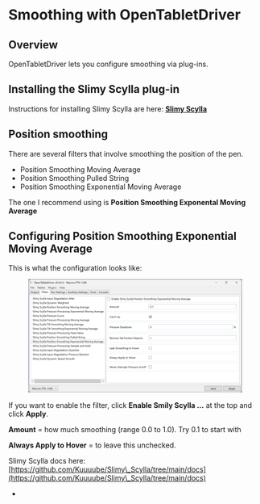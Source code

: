 # Smoothing with OpenTabletDriver

## Overview

OpenTabletDriver lets you configure smoothing via plug-ins.

## Installing the Slimy Scylla plug-in

Instructions for installing Slimy Scylla are here: [**Slimy Scylla**](opentabletdriver-smoothing-2.md)&#x20;

## Position smoothing&#x20;

There are several filters that involve smoothing the position of the pen.

* Position Smoothing Moving Average
* Position Smoothing Pulled String
* Position Smoothing Exponential Moving Average &#x20;

The one I recommend using is **Position Smoothing Exponental Moving Average**

## Configuring Position Smoothing Exponential Moving Average

This is what the configuration looks like:&#x20;

<figure><img src="../../../.gitbook/assets/image (266).png" alt=""><figcaption></figcaption></figure>

If you want to enable the filter, click **Enable Smily Scylla ...** at the top and click **Apply**.

**Amount** = how much smoothing (range 0.0 to 1.0). Try 0.1 to start with

**Always Apply to Hover** = to leave this unchecked.&#x20;

Slimy Scylla docs here: [https://github.com/Kuuuube/Slimy\_Scylla/tree/main/docs](https://github.com/Kuuuube/Slimy\_Scylla/tree/main/docs)



*
